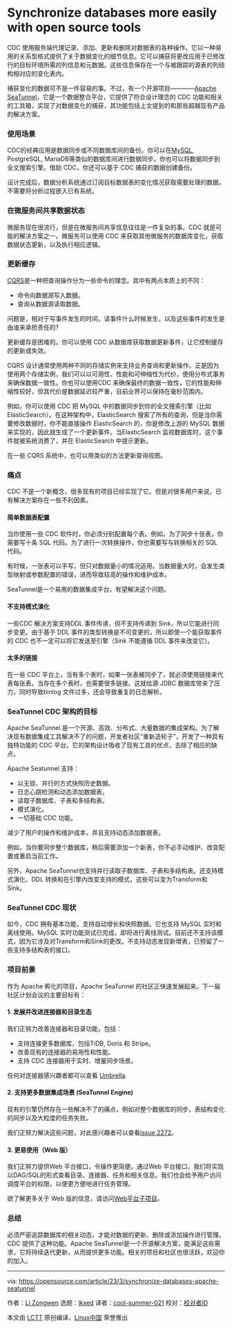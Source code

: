[#]: subject: "Synchronize databases more easily with open source tools"
[#]: via: "https://opensource.com/article/23/3/synchronize-databases-apache-seatunnel"
[#]: author: "Li Zongwen https://opensource.com/users/li-zongwen"
[#]: collector: "lkxed"
[#]: translator: "cool-summer-021"
[#]: reviewer: " "
[#]: publisher: " "
[#]: url: " "

Synchronize databases more easily with open source tools
======

CDC 使用服务端代理记录、添加、更新和删除对数据表的各种操作。它以一种易用的关系型格式提供了关于数据变化的细节信息。它可以捕获将更改应用于已修改行的目标环境所需的列信息和元数据。这些信息保存在一个与被跟踪的源表的列结构相对应的变化表内。

捕获变化的数据可不是一件容易的事。不过，有一个开源项目————[Apache SeaTunnel][1]，它是一个数据整合平台，它提供了符合设计理念的 CDC 功能和相关的工具箱，实现了对数据变化的捕获，其功能包括上文提到的和那些超越现有产品的解决方案。

### 使用场景

CDC的经典应用是数据同步或不同数据库间的备份。你可以在[MySQL][2], PostgreSQL, MariaDB等类似的数据库间进行数据同步。你也可以将数据同步到全文搜索引擎。借助 CDC，你还可以基于 CDC 捕获的数据创建备份。

设计完成后，数据分析系统通过订阅目标数据表的变化情况获取需要处理的数据。不需要将分析过程嵌入已有系统。

### 在微服务间共享数据状态

微服务现在很流行，但是在微服务间共享信息往往是一件复杂的事。CDC 就是可能的解决方案之一。微服务可以使用 CDC 来获取其他微服务的数据库变化，获取数据状态更新，以及执行相应逻辑。

### 更新缓存

[CQRS][4]是一种把查询操作分为一些命令的理念。其中有两点本质上的不同：

- 命令向数据源写入数据。
- 查询从数据源读取数据。

问题是，相对于写事件发生的时间，读事件什么时候发生，以及这些事件的发生是由谁来承担责任的?

更新缓存是困难的。你可以使用 CDC 从数据库获取数据更新事件，让它控制缓存的更新或失效。

CQRS 设计通常使用两种不同的存储实例来支持业务查询和更新操作。正是因为使用两个存储实例，我们可以以可用性、性能和可伸缩性为代价，使用分布式事务来确保数据一致性。你也可以使用CDC 来确保最终的数据一致性，它的性能和伸缩性较好，但其代价是数据延迟较严重，目前业界可以保持在毫秒范围内。

例如，你可以使用 CDC 把 MySQL 中的数据同步到你的全文搜索引擎（比如ElasticSearch）。在这种架构中，ElasticSearch 搜索了所有的查询，但是当你需要修改数据时，你不能直接操作 ElasticSearch 的，你是修改上游的 MySQL 数据来实现的，因此就生成了一个更新事件。当ElasticSearch 监视数据库时，这个事件就被系统消费了，并在 ElasticSearch 中提示更新。

在一些 CQRS 系统中，也可以用类似的方法更新查询视图。

### 痛点

CDC 不是一个新概念，很多现有的项目已经实现了它。但是对很多用户来说，已有解决方案存在一些不利因素。

#### 简单数据表配置

当你使用一些 CDC 软件时，你必须分别配置每个表。例如，为了同步十张表，你需要写十条 SQL 代码。为了进行一次转换操作，你也需要写与转换相关的 SQL 代码。

有时候，一张表可以手写，但只对数据量小的情况适用。当数据量大时，会发生类型映射或参数配置的错误，进而导致较高的操作和维护成本。

SeaTunnel是一个易用的数据集成平台，有望解决这个问题。

#### 不支持模式演化

一些CDC 解决方案支持DDL 事件传递，但不支持传递到 Sink，所以它能进行同步变更。由于基于 DDL 事件的类型转换是不可变更的，所以即使一个能获取事件的 CDC 也不一定可以将它发送至引擎（Sink 不能遵循 DDL 事件来改变它）。

#### 太多的链接

在一些 CDC 平台上，当有多个表时，如果一张表被同步了，就必须使用链接来代表每张表。当存在多个表时，也需要很多链接。这就给源 JDBC 数据库带来了压力，同时导致binlog 文件过多，还会导致重复的日志解析。

### SeaTunnel CDC 架构的目标

Apache SeaTunnel 是一个开源、高效、分布式、大量数据的集成架构。为了解决现有数据集成工具解决不了的问题，开发者社区“重新造轮子”，开发了一种具有独特功能的 CDC 平台。它的架构设计吸收了现有工具的优点，去除了相应的缺点。

Apache Seatunnel 支持：

- 以无锁、并行的方式快照历史数据。
- 日志心跳检测和动态添加数据表。
- 读取子数据库、子表和多结构表。
- 模式演化。
- 一切基础 CDC 功能。

减少了用户的操作和维护成本，并且支持动态添加数据表。

例如，当你要同步整个数据库，稍后需要添加一个新表，你不必手动维护、改变配置或重启当前工作。

另外，Apache SeaTunnel也支持并行读取子数据库、子表和多结构表。还支持模式演化、DDL 转换和在引擎内改变支持的模式，这些可以变为Transform和 Sink。

### SeaTunnel CDC 现状

如今，CDC 拥有基本功能，支持自动增长和快照数据。它也支持 MySQL 实时和离线使用。MySQL 实时功能测试已完成，即将进行离线测试。目前还不支持该模式，因为它涉及对Transform和Sink的更改。不支持动态发现新增表，已预留了一些支持多结构表的接口。

### 项目前景

作为 Apache 孵化的项目，Apache SeaTunnel 的社区正快速发展起来。下一届社区计划会议的主要目标有：

#### 1. 发展并改进连接器和目录生态

我们正努力改善连接器和目录功能，包括：

- 支持连接更多数据库，包括TiDB, Doris 和 Stripe。
- 改善现有的连接器的易用性和性能。
- 支持 CDC 连接器用于实时、增量同步场景。

任何对连接器感兴趣者都可以查看 [Umbrella][5].

#### 2. 支持更多数据集成场景 (SeaTunnel Engine)

现有的引擎仍然存在一些解决不了的痛点，例如对整个数据库的同步，表结构变化的同步以及大粒度的任务失败。

我们正努力解决这些问题，对此感兴趣者可以查看[issue 2272][6]。

#### 3. 更易使用（Web 版）

我们正努力提供Web 平台接口，令操作更简便。通过Web 平台接口，我们将实现以DAG/SQL的形式查看目录、连接器、任务和相关信息。我们也会给予用户访问调度平台的权限，以便更方便地进行任务管理。

欲了解更多关于 Web 版的信息，请访问[Web平台子项目][7]。

### 总结

必须严密追踪数据库的相关动态，才能对数据的更新、删除或添加操作进行管理。CDC 提供了这种功能。Apache SeaTunnel是一个开源解决方案，能满足这些需求，它将持续迭代更新，从而提供更多功能。相关的项目和社区也很活跃，欢迎你的加入。

--------------------------------------------------------------------------------

via: https://opensource.com/article/23/3/synchronize-databases-apache-seatunnel

作者：[Li Zongwen][a]
选题：[lkxed][b]
译者：[cool-summer-021](https://github.com/cool-summer-021)
校对：[校对者ID](https://github.com/校对者ID)

本文由 [LCTT](https://github.com/LCTT/TranslateProject) 原创编译，[Linux中国](https://linux.cn/) 荣誉推出

[a]: https://opensource.com/users/li-zongwen
[b]: https://github.com/lkxed/
[1]: https://seatunnel.apache.org/
[2]: https://opensource.com/downloads/mariadb-mysql-cheat-sheet
[3]: https://www.redhat.com/en/topics/microservices?intcmp=7013a000002qLH8AAM
[4]: https://www.redhat.com/architect/illustrated-cqrs
[5]: https://github.com/apache/incubator-seatunnel/issues/1946
[6]: https://github.com/apache/incubator-seatunnel/issues/2272
[7]: https://github.com/apache/incubator-seatunnel-web
